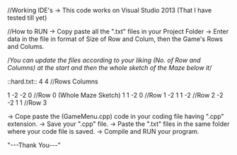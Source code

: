 //Working IDE's
-> This code works on Visual Studio 2013 (That I have tested till yet)

//How to RUN
-> Copy paste all the ".txt" files in your Project Folder
-> Enter data in the file in format of Size of Row and Colum, then the Game's Rows and Colums.

/*You can update the files according to your liking (No. of Row and Columns) at the start and then the whole sketch of the Maze below it*/

::hard.txt::
4 4            //Rows <space> Columns
  
  1  -2  -2  0   //Row 0 (Whole Maze Sketch)
  1   1  -2  0   //Row 1
  -2  1  1  -2   //Row 2
  -2 -2  1   1   //Row 3

-> Cope paste the (GameMenu.cpp) code in your coding file having ".cpp" extension.
-> Save your ".cpp" file.
-> Paste the ".txt" files in the same folder where your code file is saved.
-> Compile and RUN your program.

"---Thank You---"
